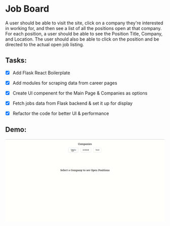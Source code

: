 # Job Board

A user should be able to visit the site, click on a company they're interested in working for, and then see a list of all the positions open at that company. For each position, a user should be able to see the Position Title, Company, and Location. The user should also be able to click on the position and be directed to the actual open job listing.

## Tasks:

- [x] Add Flask React Boilerplate

- [x] Add modules for scraping data from career pages

- [x] Create UI compenent for the Main Page & Companies as options

- [x] Fetch jobs data from Flask backend & set it up for display

- [x] Refactor the code for better UI & performance

## Demo:

![demo](./demo/blitz.gif)

